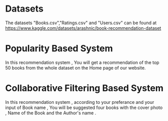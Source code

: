 # Datasets
The datasets "Books.csv","Ratings.csv" and "Users.csv" can be found at https://www.kaggle.com/datasets/arashnic/book-recommendation-dataset

# Popularity Based System
In this recommendation system , You will get a recommendation of the top 50 books from the whole dataset on the Home page of our website.

# Collaborative Filtering Based System
In this recommendation system , according to your preferance and your input of Book name , You will be suggested four books with the cover photo , Name of the Book and the Author's name .


